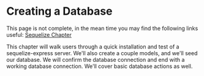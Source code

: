 # Creating a Database

This page is not complete, in the mean time you may find the following links useful:
[Sequelize Chapter](sequelize/sequelizemd.md)


This chapter will walk users through a quick installation and test of a sequelize-express server.  We'll also create a couple models, and we'll seed our database.  We will confirm the database connection and end with a working database connection.  We'll cover basic database actions as well.